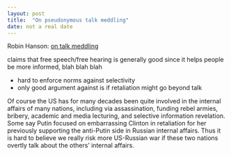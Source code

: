 ```yaml
---
layout: post
title:  "On pseudonymous talk meddling"
date: not a real date
---
```


Robin Hanson: [on talk meddling](http://www.overcomingbias.com/2016/12/when-is-talk-meddling-okay.html)

claims that free speech/free hearing is generally good since it helps people be more informed, blah blah blah
* hard to enforce norms against selectivity
* only good argument against is if retaliation might go beyond talk

Of course the US has for many decades been quite involved in the internal affairs of many nations, including via assassination, funding rebel armies, bribery, academic and media lecturing, and selective information revelation. Some say Putin focused on embarrassing Clinton in retaliation for her previously supporting the anti-Putin side in Russian internal affairs. Thus it is hard to believe we really risk more US-Russian war if these two nations overtly talk about the others’ internal affairs.
